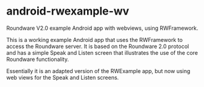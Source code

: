 android-rwexample-wv
====================

Roundware V2.0 example Android app with webviews, using RWFramework.

This is a working example Android app that uses the RWFramework to access the Roundware server.
It is based on the Roundware 2.0 protocol and has a simple Speak and Listen screen that illustrates
the use of the core Roundware functionality.

Essentially it is an adapted version of the RWExample app, but now using web views for the Speak and Listen screens.

